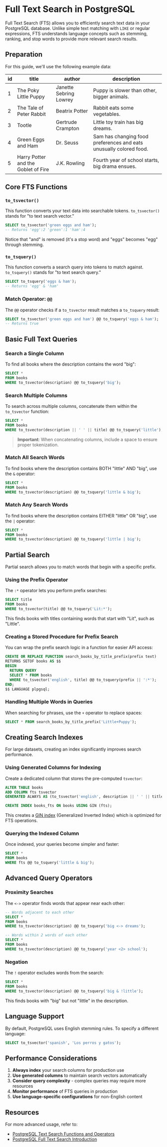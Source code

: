 # Full Text Search in PostgreSQL

Full Text Search (FTS) allows you to efficiently search text data in your PostgreSQL database. Unlike simple text matching with `LIKE` or regular expressions, FTS understands language concepts such as stemming, ranking, and stop words to provide more relevant search results.

## Preparation

For this guide, we'll use the following example data:

| id | title | author | description |
| --- | --- | --- | --- |
| 1 | The Poky Little Puppy | Janette Sebring Lowrey | Puppy is slower than other, bigger animals. |
| 2 | The Tale of Peter Rabbit | Beatrix Potter | Rabbit eats some vegetables. |
| 3 | Tootle | Gertrude Crampton | Little toy train has big dreams. |
| 4 | Green Eggs and Ham | Dr. Seuss | Sam has changing food preferences and eats unusually colored food. |
| 5 | Harry Potter and the Goblet of Fire | J.K. Rowling | Fourth year of school starts, big drama ensues. |

## Core FTS Functions

### `to_tsvector()`

This function converts your text data into searchable tokens. `to_tsvector()` stands for "to text search vector." 

```sql
SELECT to_tsvector('green eggs and ham');
-- Returns 'egg':2 'green':1 'ham':4
```

Notice that "and" is removed (it's a stop word) and "eggs" becomes "egg" through stemming.

### `to_tsquery()`

This function converts a search query into tokens to match against. `to_tsquery()` stands for "to text search query."

```sql
SELECT to_tsquery('eggs & ham');
-- Returns 'egg' & 'ham'
```

### Match Operator: `@@`

The `@@` operator checks if a `to_tsvector` result matches a `to_tsquery` result:

```sql
SELECT to_tsvector('green eggs and ham') @@ to_tsquery('eggs & ham');
-- Returns true
```

## Basic Full Text Queries

### Search a Single Column

To find all books where the description contains the word "big":

```sql
SELECT *
FROM books
WHERE to_tsvector(description) @@ to_tsquery('big');
```

### Search Multiple Columns

To search across multiple columns, concatenate them within the `to_tsvector` function:

```sql
SELECT *
FROM books
WHERE to_tsvector(description || ' ' || title) @@ to_tsquery('little');
```

> **Important**: When concatenating columns, include a space to ensure proper tokenization.

### Match All Search Words

To find books where the description contains BOTH "little" AND "big", use the `&` operator:

```sql
SELECT *
FROM books
WHERE to_tsvector(description) @@ to_tsquery('little & big');
```

### Match Any Search Words

To find books where the description contains EITHER "little" OR "big", use the `|` operator:

```sql
SELECT *
FROM books
WHERE to_tsvector(description) @@ to_tsquery('little | big');
```

## Partial Search

Partial search allows you to match words that begin with a specific prefix.

### Using the Prefix Operator

The `:*` operator lets you perform prefix searches:

```sql
SELECT title 
FROM books 
WHERE to_tsvector(title) @@ to_tsquery('Lit:*');
```

This finds books with titles containing words that start with "Lit", such as "Little".

### Creating a Stored Procedure for Prefix Search

You can wrap the prefix search logic in a function for easier API access:

```sql
CREATE OR REPLACE FUNCTION search_books_by_title_prefix(prefix text)
RETURNS SETOF books AS $$
BEGIN
  RETURN QUERY
  SELECT * FROM books 
  WHERE to_tsvector('english', title) @@ to_tsquery(prefix || ':*');
END;
$$ LANGUAGE plpgsql;
```

### Handling Multiple Words in Queries

When searching for phrases, use the `+` operator to replace spaces:

```sql
SELECT * FROM search_books_by_title_prefix('Little+Puppy');
```

## Creating Search Indexes

For large datasets, creating an index significantly improves search performance.

### Using Generated Columns for Indexing

Create a dedicated column that stores the pre-computed `tsvector`:

```sql
ALTER TABLE books
ADD COLUMN fts tsvector 
GENERATED ALWAYS AS (to_tsvector('english', description || ' ' || title)) STORED;

CREATE INDEX books_fts ON books USING GIN (fts);
```

This creates a [GIN index](https://www.postgresql.org/docs/current/gin.html) (Generalized Inverted Index) which is optimized for FTS operations.

### Querying the Indexed Column

Once indexed, your queries become simpler and faster:

```sql
SELECT *
FROM books
WHERE fts @@ to_tsquery('little & big');
```

## Advanced Query Operators

### Proximity Searches

The `<->` operator finds words that appear near each other:

```sql
-- Words adjacent to each other
SELECT *
FROM books
WHERE to_tsvector(description) @@ to_tsquery('big <-> dreams');

-- Words within 2 words of each other
SELECT *
FROM books
WHERE to_tsvector(description) @@ to_tsquery('year <2> school');
```

### Negation

The `!` operator excludes words from the search:

```sql
SELECT *
FROM books
WHERE to_tsvector(description) @@ to_tsquery('big & !little');
```

This finds books with "big" but not "little" in the description.

## Language Support

By default, PostgreSQL uses English stemming rules. To specify a different language:

```sql
SELECT to_tsvector('spanish', 'Los perros y gatos');
```

## Performance Considerations

1. **Always index** your search columns for production use
2. **Use generated columns** to maintain search vectors automatically
3. **Consider query complexity** - complex queries may require more resources
4. **Monitor performance** of FTS queries in production
5. **Use language-specific configurations** for non-English content

## Resources

For more advanced usage, refer to:
- [PostgreSQL Text Search Functions and Operators](https://www.postgresql.org/docs/current/functions-textsearch.html)
- [PostgreSQL Full Text Search Introduction](https://www.postgresql.org/docs/current/textsearch-intro.html)
